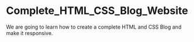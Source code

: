 # Complete_HTML_CSS_Blog_Website
We are going to learn how to create a complete HTML and CSS Blog and make it responsive.

